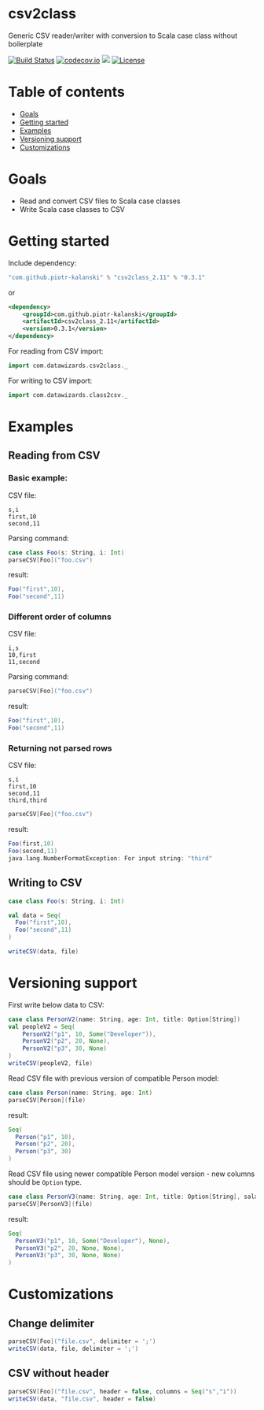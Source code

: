 # csv2class
Generic CSV reader/writer with conversion to Scala case class without boilerplate

[![Build Status](https://api.travis-ci.org/piotr-kalanski/csv2class.png?branch=development)](https://api.travis-ci.org/piotr-kalanski/csv2class.png?branch=development)
[![codecov.io](http://codecov.io/github/piotr-kalanski/csv2class/coverage.svg?branch=development)](http://codecov.io/github/piotr-kalanski/csv2class/coverage.svg?branch=development)
[<img src="https://img.shields.io/maven-central/v/com.github.piotr-kalanski/csv2class_2.11.svg?label=latest%20release"/>](http://search.maven.org/#search%7Cga%7C1%7Ca%3A%22csv2class_2.11%22)
[![License](http://img.shields.io/:license-Apache%202-red.svg)](http://www.apache.org/licenses/LICENSE-2.0.txt)

# Table of contents

- [Goals](#goals)
- [Getting started](#getting-started)
- [Examples](#examples)
- [Versioning support](#versioning-support)
- [Customizations](#customizations)

# Goals

- Read and convert CSV files to Scala case classes
- Write Scala case classes to CSV

# Getting started

Include dependency:

```scala
"com.github.piotr-kalanski" % "csv2class_2.11" % "0.3.1"
```

or

```xml
<dependency>
    <groupId>com.github.piotr-kalanski</groupId>
    <artifactId>csv2class_2.11</artifactId>
    <version>0.3.1</version>
</dependency>
```

For reading from CSV import:
```scala
import com.datawizards.csv2class._
```

For writing to CSV import:
```scala
import com.datawizards.class2csv._
```

# Examples

## Reading from CSV

### Basic example:

CSV file:
```
s,i
first,10
second,11
```

Parsing command:
```scala
case class Foo(s: String, i: Int)
parseCSV[Foo]("foo.csv")
```

result:
```scala
Foo("first",10),
Foo("second",11)
```

### Different order of columns

CSV file:
```csv
i,s
10,first
11,second
```

Parsing command:
```scala
parseCSV[Foo]("foo.csv")
```

result:
```scala
Foo("first",10),
Foo("second",11)
```

### Returning not parsed rows

CSV file:
```
s,i
first,10
second,11
third,third
```

```scala
parseCSV[Foo]("foo.csv")
```

result:
```scala
Foo(first,10)
Foo(second,11)
java.lang.NumberFormatException: For input string: "third"
```

## Writing to CSV

```scala
case class Foo(s: String, i: Int)

val data = Seq(
  Foo("first",10),
  Foo("second",11)
)

writeCSV(data, file)
```

# Versioning support

First write below data to CSV:

```scala
case class PersonV2(name: String, age: Int, title: Option[String])
val peopleV2 = Seq(
    PersonV2("p1", 10, Some("Developer")),
    PersonV2("p2", 20, None),
    PersonV2("p3", 30, None)
)
writeCSV(peopleV2, file)
```

Read CSV file with previous version of compatible Person model:
```scala
case class Person(name: String, age: Int)
parseCSV[Person](file)
```

result:
```scala
Seq(
  Person("p1", 10),
  Person("p2", 20),
  Person("p3", 30)
)
```

Read CSV file using newer compatible Person model version - new columns should be `Option` type.

```scala
case class PersonV3(name: String, age: Int, title: Option[String], salary: Option[Long])
parseCSV[PersonV3](file)
```

result:
```scala
Seq(
  PersonV3("p1", 10, Some("Developer"), None),
  PersonV3("p2", 20, None, None),
  PersonV3("p3", 30, None, None)
)
```


# Customizations

## Change delimiter

```scala
parseCSV[Foo]("file.csv", delimiter = ';')
writeCSV(data, file, delimiter = ';')
```

## CSV without header

```scala
parseCSV[Foo]("file.csv", header = false, columns = Seq("s","i"))
writeCSV(data, "file.csv", header = false)
```
